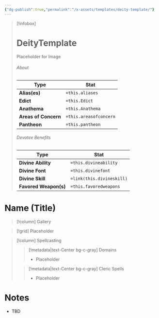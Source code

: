 ```yaml
---
{"dg-publish":true,"permalink":"/x-assets/templates/deity-template/"}
---
```



> [!infobox]
> # DeityTemplate
> Placeholder for Image
> ###### About
> Type |  Stat |
> ---|---|
>  **Alias(es)** | `=this.aliases` |
> **Edict** | `=this.Edict` |
> **Anathema** | `=this.Anathema` |
> **Areas of Concern** | `=this.areasofconcern` |
> **Pantheon** | `=this.pantheon` |
> ###### Devotee Benefits
> Type |  Stat |
> ---|---|
> **Divine Ability** | `=this.divineability` |
> **Divine Font** | `=this.divinefont` |
> **Divine Skill** | `=link(this.divineskill)` |
> **Favored Weapon(s)** | `=this.favoredweapons` |

# Name (Title)

> [!column] Gallery 

>[!grid]
Placeholder

> [!column] Spellcasting
>> [!metadata|text-Center bg-c-gray] Domains
>>- Placeholder
>
>> [!metadata|text-Center bg-c-gray] Cleric Spells
>> - Placeholder
>>

# Notes

- TBD

